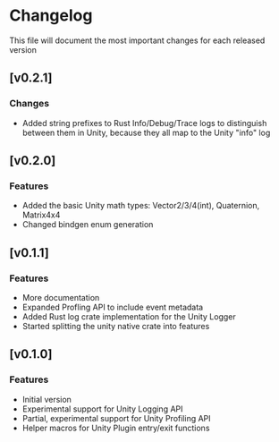# Changelog

This file will document the most important changes for each released version

## [v0.2.1]

### Changes

- Added string prefixes to Rust Info/Debug/Trace logs to distinguish between them in Unity, because they all map to the Unity "info" log

## [v0.2.0]

### Features
- Added the basic Unity math types: Vector2/3/4(int), Quaternion, Matrix4x4
- Changed bindgen enum generation

## [v0.1.1]

### Features
- More documentation
- Expanded Profling API to include event metadata
- Added Rust log crate implementation for the Unity Logger
- Started splitting the unity native crate into features

## [v0.1.0]

### Features
- Initial version
- Experimental support for Unity Logging API
- Partial, experimental support for Unity Profiling API
- Helper macros for Unity Plugin entry/exit functions
